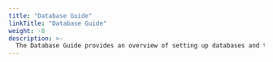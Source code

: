 ```yaml
---
title: "Database Guide"
linkTitle: "Database Guide"
weight: -8
description: >-
  The Database Guide provides an overview of setting up databases and the specifics of each DB type.
---
```




